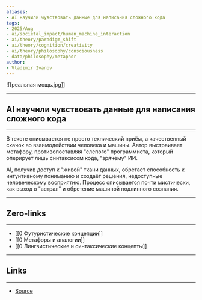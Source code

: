 ```yaml
---
aliases: 
- AI научили чувствовать данные для написания сложного кода
tags:
- 2025/Aug
- ai/societal_impact/human_machine_interaction
- ai/theory/paradigm_shift
- ai/theory/cognition/creativity
- ai/theory/philosophy/consciousness
- data/philosophy/metaphor
author:
- Vladimir Ivanov
---
```

![[реальная мощь.jpg]]

-----
##  AI научили чувствовать данные для написания сложного кода
-----
В тексте описывается не просто технический приём, а качественный скачок во взаимодействии человека и машины. Автор выстраивает метафору, противопоставляя "слепого" программиста, который оперирует лишь синтаксисом кода, "зрячему" ИИ. 

AI, получив доступ к "живой" ткани данных, обретает способность к интуитивному пониманию и создаёт решения, недоступные человеческому восприятию. Процесс описывается почти мистически, как выход в "астрал" и обретение машиной подлинного сознания.

---
## Zero-links
---
- [[0 Футуристические концепции]]
- [[0 Метафоры и аналогии]]
- [[0 Лингвистические и синтаксические концепты]]

---
## Links
---
- [Source](https://t.me/turboproject/2018)